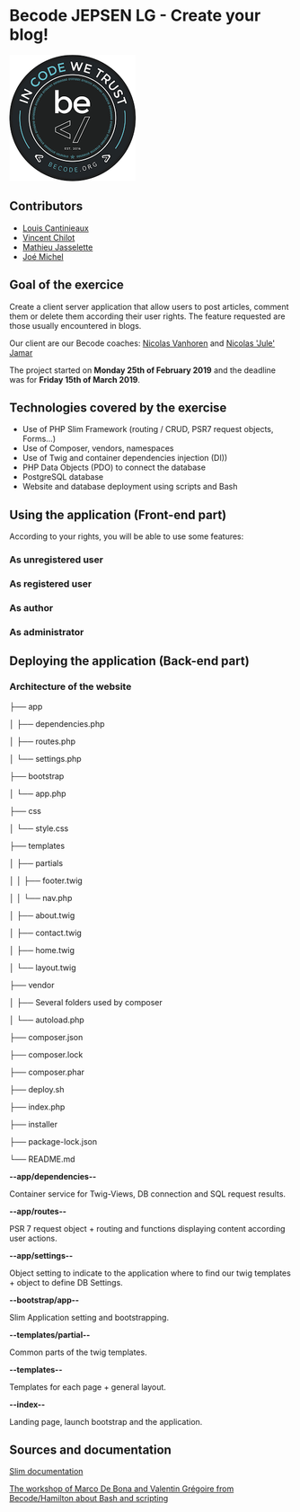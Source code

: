 
# Becode  JEPSEN LG - Create your blog!

![Becode logo](img/becode-logo.png)

## Contributors

- [Louis Cantinieaux](https://github.com/LouisCantinieaux)
- [Vincent Chilot](https://github.com/Raigyo)
- [Mathieu Jasselette](https://github.com/MatthieuJasselette)
- [Joé Michel](https://github.com/joe-michel)

## Goal of the exercice

Create a client server application that allow users to post articles, comment them or delete them according their user rights. The feature requested are those usually encountered in blogs.

Our client are our Becode coaches:
[Nicolas Vanhoren](https://github.com/nicolas-van) and [Nicolas 'Jule' Jamar](https://github.com/NicolasJamar)

The project started on **Monday 25th of February 2019** and the deadline was for **Friday 15th of March 2019**.

## Technologies covered by the exercise

* Use of PHP Slim Framework (routing / CRUD, PSR7 request objects, Forms...)
* Use of Composer, vendors, namespaces
* Use of Twig and container dependencies injection (DI))
* PHP Data Objects (PDO) to connect the database
* PostgreSQL database
* Website and database deployment using scripts and Bash

## Using the application (Front-end part)

According to your rights, you will be able to use some features:

### As unregistered user

### As registered user

### As author

### As administrator

## Deploying the application (Back-end part)

### Architecture of the website

├── app

│   ├── dependencies.php

│   ├── routes.php

│   └── settings.php   

├── bootstrap

│   └── app.php

├── css

│   └── style.css

├── templates

│   ├── partials

│   │   ├── footer.twig

│   │   └── nav.php

│   ├── about.twig

│   ├── contact.twig

│   ├── home.twig

│   └── layout.twig

├── vendor

│   ├── Several folders used by composer

│   └── autoload.php

├── composer.json

├── composer.lock

├── composer.phar

├── deploy.sh

├── index.php

├── installer

├── package-lock.json

└── README.md


**--app/dependencies--**

Container service for Twig-Views, DB connection and SQL request results.

**--app/routes--**

PSR 7 request object + routing and functions displaying content according user actions.

**--app/settings--**

Object setting to indicate to the application where to find our twig templates + object to define DB Settings.

**--bootstrap/app--**

Slim Application setting and bootstrapping.


**--templates/partial--**

Common parts of the twig templates.

**--templates--**

Templates for each page + general layout.

**--index--**

Landing page, launch bootstrap and the application.


## Sources and documentation

[Slim documentation](http://www.slimframework.com/docs/)

[The workshop of Marco De Bona and Valentin Grégoire from Becode/Hamilton about Bash and scripting](https://github.com/AnarionBe/BashIt)
